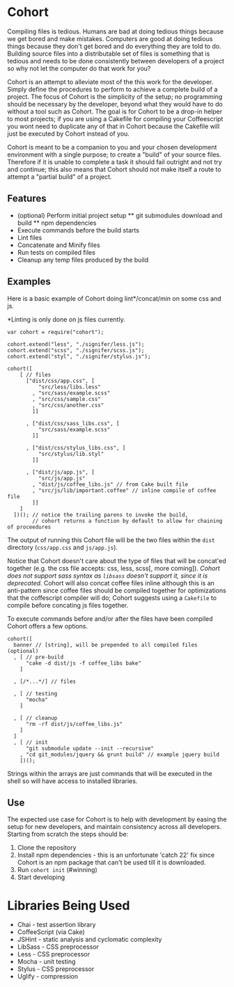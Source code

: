 # Cohort

Compiling files is tedious. Humans are bad at doing tedious things because we get bored and make mistakes. Computers are good at doing tedious things because they don't get bored and do everything they are told to do. Building source files into a distributable set of files is something that is tedious and needs to be done consistently between developers of a project so why not let the computer do that work for you?

Cohort is an attempt to alleviate most of the this work for the developer. Simply define the procedures to perform to achieve a complete build of a project. The focus of Cohort is the simplicity of the setup; no programming should be necessary by the developer, beyond what they would have to do without a tool such as Cohort. The goal is for Cohort to be a drop-in helper to most projects; if you are using a Cakefile for compiling your Coffeescript you wont need to duplicate any of that in Cohort because the Cakefile will just be executed by Cohort instead of you.

Cohort is meant to be a companion to you and your chosen development environment with a single purpose; to create a "build" of your source files. Therefore if it is unable to complete a task it should fail outright and not try and continue; this also means that Cohort should not make itself a route to attempt a "partial build" of a project.

## Features

* (optional) Perform initial project setup
** git submodules download and build
** npm dependencies
* Execute commands before the build starts
* Lint files
* Concatenate and Minify files
* Run tests on compiled files
* Cleanup any temp files produced by the build

## Examples

Here is a basic example of Cohort doing lint*/concat/min on some css and js. 

 *Linting is only done on js files currently.

    var cohort = require("cohort");

    cohort.extend("less", "./signifer/less.js");
    cohort.extend("scss", "./signifer/scss.js");
    cohort.extend("styl", "./signifer/stylus.js");

    cohort([
        [ // files
          ["dist/css/app.css", [
              "src/less/libs.less"
            , "src/sass/example.scss"
            , "src/css/sample.css"
            , "src/css/another.css"
            ]]

          , ["dist/css/sass_libs.css", [
              "src/sass/example.scss"
            ]]

          , ["dist/css/stylus_libs.css", [
              "src/stylus/lib.styl"
            ]]

          , ["dist/js/app.js", [
              "src/js/app.js"
            , "dist/js/coffee_libs.js" // from Cake built file
            , "src/js/lib/important.coffee" // inline compile of coffee file
            ]]
        ]
      ])(); // notice the trailing parens to invoke the build,
            // cohort returns a function by default to allow for chaining of proceedures

The output of running this Cohort file will be the two files within the `dist` directory (`css/app.css` and `js/app.js`).

Notice that Cohort doesn't care about the type of files that will be concat'ed together (e.g. the css file accepts: css, less, scss[, more coming]). *Cohort does not support sass syntax as `libsass` doesn't support it, since it is deprecated.* Cohort will also concat coffee files inline although this is an anti-pattern since coffee files should be compiled together for optimizations that the coffescript compiler will do; Cohort suggests using a `Cakefile` to compile before concating js files together.

To execute commands before and/or after the files have been compiled Cohort offers a few options.

    cohort([
      banner // [string], will be prepended to all compiled files (optional)
      , [ // pre-build
          "cake -d dist/js -f coffee_libs bake"
        ]

      , [/*...*/] // files

      , [ // testing
          "mocha"
        ]

      , [ // cleanup
          "rm -rf dist/js/coffee_libs.js"
        ]
      ]
      , [ // init
          "git submodule update --init --recursive"
        , "cd git_modules/jquery && grunt build" // example jquery build
        ])();

Strings within the arrays are just commands that will be executed in the shell so will have access to installed libraries.

## Use

The expected use case for Cohort is to help with development by easing the setup for new developers, and maintain consistency across all developers. Starting from scratch the steps should be:

1. Clone the repository
2. Install npm dependencies - this is an unfortunate 'catch 22' fix since Cohort is an npm package that can't be used till it is downloaded.
3. Run `cohort init` (#winning)
4. Start developing

# Libraries Being Used

* Chai - test assertion library
* CoffeeScript (via Cake)
* JSHint - static analysis and cyclomatic complexity
* LibSass - CSS preprocessor
* Less - CSS preprocessor
* Mocha - unit testing
* Stylus - CSS preprocessor
* Uglify - compression

